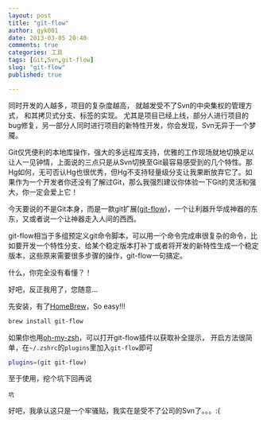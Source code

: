 ```yaml
---
layout: post
title: "git-flow"
author: gyk001
date: 2013-03-05 20:40
comments: true
categories: 工具
tags: [Git,Svn,git-flow]
slug: "git-flow"
published: true

---
```


同时开发的人越多，项目的复杂度越高，
就越发受不了Svn的中央集权的管理方式，
和其拷贝式分支、标签的实现。
尤其是项目已经上线，部分人进行项目的bug修复，另一部分人同时进行项目的新特性开发，你会发现，Svn无异于一个梦魇。

Git仅凭便利的本地库操作，强大的多远程库支持，优雅的工作现场就地切换足以让人一见钟情，上面说的三点只是从Svn切换至Git最容易感受到的几个特性。那Hg如何，无可否认Hg也很优秀，但Hg不支持轻量级分支让我果断放弃它了。如果作为一个开发者你还没有了解过Git，那么我强烈建议你体验一下Git的灵活和强大，你一定会爱上它！

今天要说的不是Git本身，而是一款git扩展([git-flow]())，一个让利器升华成神器的东东，又或者说一个让神器走入人间的西西。

git-flow相当于多组预定义git命令脚本，可以用一个命令完成串很复杂的命令，比如要开发一个特性分支、给某个稳定版本打补丁或者将开发的新特性生成一个稳定版本，这些原来需要很多步骤的操作，git-flow一句搞定。

什么，你完全没有看懂？！

好吧，反正我用了，您随意...
<!--more-->
先安装，有了[HomeBrew]()，So easy!!!
```sh
brew install git-flow
```
如果你也用[oh-my-zsh]()，可以打开git-flow插件以获取补全提示，
开启方法很简单，在`~/.zshrc`的`plugins`里加入`git-flow`即可
```sh
plugins=(git git-flow)
```

至于使用，挖个坑下回再说

    坑

好吧，我承认这只是一个牢骚贴，我实在是受不了公司的Svn了。。。:(


[git-flow]:https://github.com/nvie/gitflow
[HomeBrew]:http://mxcl.github.com/homebrew/
[oh-my-zsh]:https://github.com/robbyrussell/oh-my-zsh

